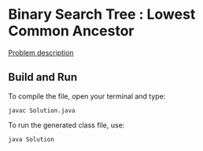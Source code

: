 # Binary Search Tree : Lowest Common Ancestor

[Problem description](https://www.hackerrank.com/challenges/binary-search-tree-lowest-common-ancestor)

## Build and Run

To compile the file, open your terminal and type:
```
javac Solution.java
```

To run the generated class file, use:
```
java Solution
```
